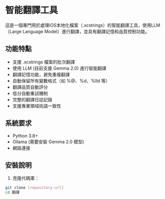 # 智能翻譯工具

這是一個專門用於處理iOS本地化檔案（.xcstrings）的智能翻譯工具，使用LLM（Large Language Model）進行翻譯，並具有翻譯記憶和品質控制功能。

## 功能特點

- 支援 .xcstrings 檔案的批次翻譯
- 使用 LLM (目前支援 Gemma 2.0) 進行智能翻譯
- 翻譯記憶功能，避免重複翻譯
- 自動保留所有變數格式（如 %@、%d、%lld 等）
- 翻譯品質自動評分
- 低分自動重試機制
- 完整的翻譯日誌記錄
- 支援專業領域術語一致性

## 系統要求

- Python 3.8+
- Ollama (需要安裝 Gemma 2.0 模型)
- 網路連接

## 安裝說明

1. 克隆代碼庫：
```bash
git clone [repository-url]
cd 翻譯